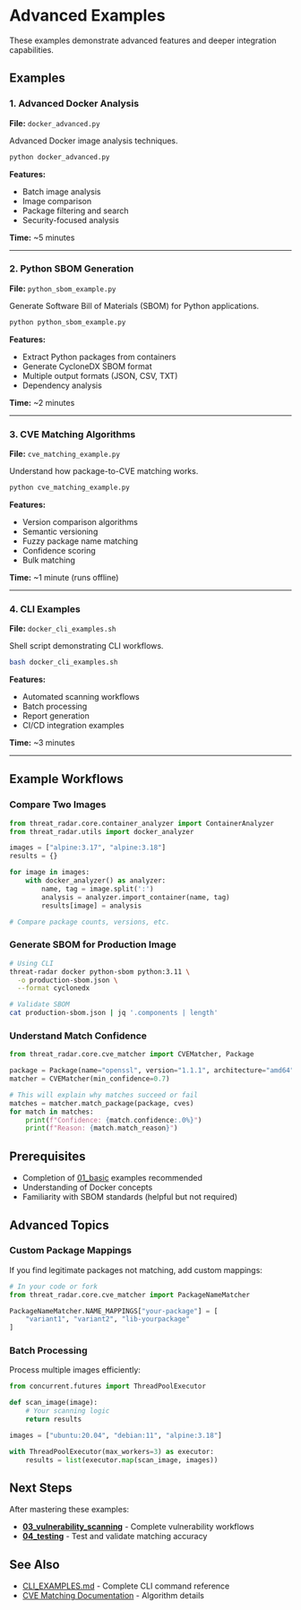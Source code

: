 # Advanced Examples

These examples demonstrate advanced features and deeper integration capabilities.

## Examples

### 1. Advanced Docker Analysis
**File:** `docker_advanced.py`

Advanced Docker image analysis techniques.

```bash
python docker_advanced.py
```

**Features:**
- Batch image analysis
- Image comparison
- Package filtering and search
- Security-focused analysis

**Time:** ~5 minutes

---

### 2. Python SBOM Generation
**File:** `python_sbom_example.py`

Generate Software Bill of Materials (SBOM) for Python applications.

```bash
python python_sbom_example.py
```

**Features:**
- Extract Python packages from containers
- Generate CycloneDX SBOM format
- Multiple output formats (JSON, CSV, TXT)
- Dependency analysis

**Time:** ~2 minutes

---

### 3. CVE Matching Algorithms
**File:** `cve_matching_example.py`

Understand how package-to-CVE matching works.

```bash
python cve_matching_example.py
```

**Features:**
- Version comparison algorithms
- Semantic versioning
- Fuzzy package name matching
- Confidence scoring
- Bulk matching

**Time:** ~1 minute (runs offline)

---

### 4. CLI Examples
**File:** `docker_cli_examples.sh`

Shell script demonstrating CLI workflows.

```bash
bash docker_cli_examples.sh
```

**Features:**
- Automated scanning workflows
- Batch processing
- Report generation
- CI/CD integration examples

**Time:** ~3 minutes

---

## Example Workflows

### Compare Two Images

```python
from threat_radar.core.container_analyzer import ContainerAnalyzer
from threat_radar.utils import docker_analyzer

images = ["alpine:3.17", "alpine:3.18"]
results = {}

for image in images:
    with docker_analyzer() as analyzer:
        name, tag = image.split(':')
        analysis = analyzer.import_container(name, tag)
        results[image] = analysis

# Compare package counts, versions, etc.
```

### Generate SBOM for Production Image

```bash
# Using CLI
threat-radar docker python-sbom python:3.11 \
  -o production-sbom.json \
  --format cyclonedx

# Validate SBOM
cat production-sbom.json | jq '.components | length'
```

### Understand Match Confidence

```python
from threat_radar.core.cve_matcher import CVEMatcher, Package

package = Package(name="openssl", version="1.1.1", architecture="amd64")
matcher = CVEMatcher(min_confidence=0.7)

# This will explain why matches succeed or fail
matches = matcher.match_package(package, cves)
for match in matches:
    print(f"Confidence: {match.confidence:.0%}")
    print(f"Reason: {match.match_reason}")
```

## Prerequisites

- Completion of [01_basic](../01_basic/) examples recommended
- Understanding of Docker concepts
- Familiarity with SBOM standards (helpful but not required)

## Advanced Topics

### Custom Package Mappings

If you find legitimate packages not matching, add custom mappings:

```python
# In your code or fork
from threat_radar.core.cve_matcher import PackageNameMatcher

PackageNameMatcher.NAME_MAPPINGS["your-package"] = [
    "variant1", "variant2", "lib-yourpackage"
]
```

### Batch Processing

Process multiple images efficiently:

```python
from concurrent.futures import ThreadPoolExecutor

def scan_image(image):
    # Your scanning logic
    return results

images = ["ubuntu:20.04", "debian:11", "alpine:3.18"]

with ThreadPoolExecutor(max_workers=3) as executor:
    results = list(executor.map(scan_image, images))
```

## Next Steps

After mastering these examples:
- **[03_vulnerability_scanning](../03_vulnerability_scanning/)** - Complete vulnerability workflows
- **[04_testing](../04_testing/)** - Test and validate matching accuracy

## See Also

- [CLI_EXAMPLES.md](../CLI_EXAMPLES.md) - Complete CLI command reference
- [CVE Matching Documentation](../../MATCHING_IMPROVEMENTS.md) - Algorithm details
